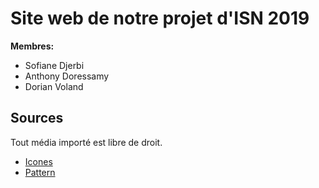 # Site web de notre projet d'ISN 2019
**Membres:**
- Sofiane Djerbi
- Anthony Doressamy
- Dorian Voland
## Sources
Tout média importé est libre de droit.
- [Icones](https://www.iconfinder.com/iconsets/artificial-intelligence-6)
- [Pattern](https://www.toptal.com/designers/subtlepatterns/)
